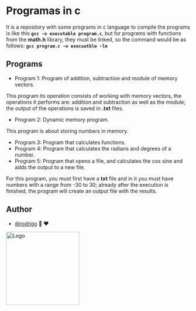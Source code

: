 # Programas in c

It is a repository with some programs in c language
to compile the programs is like this **`gcc -o executable program.c`**, but for programs with functions from the **math.h** library, they must be linked, so the command would be as follows: **`gcc program.c -o execuatble -lm`**

## Programs

- Program 1: Program of addition, subtraction and module of memory vectors.

This program its operation consists of working with memory vectors, the operations it performs are: addition and subtraction as well as the module; the output of the operations is saved in **.txt** files.

- Program 2: Dynamic memory program.

This program is about storing numbers in memory.

- Program 3: Program that calculates functions.
- Program 4: Program that calculates the radians and degrees of a number.
- Program 5: Program that opens a file, and calculates the cos sine and adds the output to a new file.

For this program, you must first have a **txt** file and in it you must have numbers with a range from -30 to 30; already after the execution is finished, the program will create an output file with the results.


## Author

- [@rodrigo](https://github.com/shapzo) 🐾 ♥

<img src="https://avatars.githubusercontent.com/u/85635398?v=4" height="200" alt="Logo">